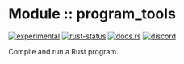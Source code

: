 <!-- {{# generate.module_header{} #}} -->

# Module :: program_tools
<!--{ generate.module_header.start() }-->
 [![experimental](https://raster.shields.io/static/v1?label=&message=experimental&color=orange)](https://github.com/emersion/stability-badges#experimental) [![rust-status](https://github.com/Wandalen/wTools/actions/workflows/module_program_tools_push.yml/badge.svg)](https://github.com/Wandalen/wTools/actions/workflows/module_program_tools_push.yml) [![docs.rs](https://img.shields.io/docsrs/program_tools?color=e3e8f0&logo=docs.rs)](https://docs.rs/program_tools) [![discord](https://img.shields.io/discord/872391416519737405?color=eee&logo=discord&logoColor=eee&label=ask)](https://discord.gg/m3YfbXpUUY)
<!--{ generate.module_header.end }-->

Compile and run a Rust program.

<!-- ### Basic use-case

```rust
use program_tools::*;

fn main()
{
}
```

### To add to your project

```bash
cargo add program_tools
```

### Try out from the repository

``` shell test
git clone https://github.com/Wandalen/wTools
cd wTools
cargo run --example program_tools_trivial
cargo run
``` -->
